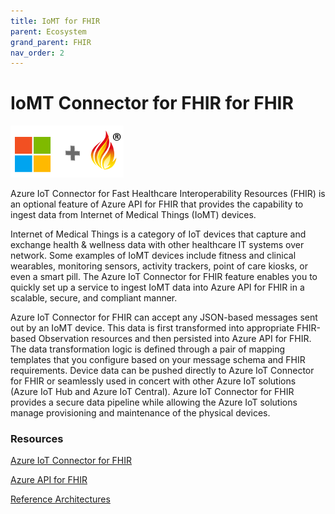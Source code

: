 ```yaml
---
title: IoMT for FHIR
parent: Ecosystem
grand_parent: FHIR
nav_order: 2
---
```


# IoMT Connector for FHIR for FHIR 

![Microsoft and FHIR](/assets/images/msftfhir.png)

Azure IoT Connector for Fast Healthcare Interoperability Resources (FHIR) is an optional feature of Azure API for FHIR that provides the capability to ingest data from Internet of Medical Things (IoMT) devices. 

Internet of Medical Things is a category of IoT devices that capture and exchange health & wellness data with other healthcare IT systems over network. Some examples of IoMT devices include fitness and clinical wearables, monitoring sensors, activity trackers, point of care kiosks, or even a smart pill. The Azure IoT Connector for FHIR feature enables you to quickly set up a service to ingest IoMT data into Azure API for FHIR in a scalable, secure, and compliant manner.

Azure IoT Connector for FHIR can accept any JSON-based messages sent out by an IoMT device. This data is first transformed into appropriate FHIR-based Observation resources and then persisted into Azure API for FHIR. The data transformation logic is defined through a pair of mapping templates that you configure based on your message schema and FHIR requirements. Device data can be pushed directly to Azure IoT Connector for FHIR or seamlessly used in concert with other Azure IoT solutions (Azure IoT Hub and Azure IoT Central). Azure IoT Connector for FHIR provides a secure data pipeline while allowing the Azure IoT solutions manage provisioning and maintenance of the physical devices.

### Resources 
[Azure IoT Connector for FHIR](https://docs.microsoft.com/en-us/azure/healthcare-apis/overview#azure-iot-connector-for-fhir-preview)

[Azure API for FHIR](https://azure.microsoft.com/en-us/services/azure-api-for-fhir/)

[Reference Architectures](/site/Architectures-IoMT.html)
